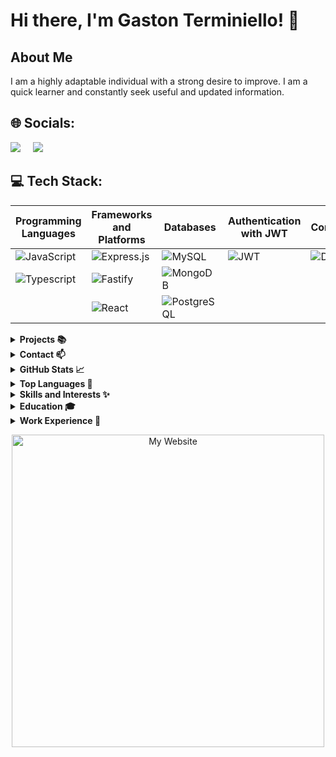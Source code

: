 # Hi there, I'm Gaston Terminiello! 👋

## About Me
I am a highly adaptable individual with a strong desire to improve. I am a quick learner and constantly seek useful and updated information.

## 🌐 Socials:
[<img class="icon" src="https://img.icons8.com/color/48/000000/linkedin.png"/>](https://www.linkedin.com/in/gaston-terminiello/)
&nbsp;&nbsp;&nbsp;
[<img class="icon" src="https://img.icons8.com/color/48/000000/discord-logo.png"/>](https://discord.gg/8RHtTj5V)

## 💻 Tech Stack:

| **Programming Languages**   | **Frameworks and Platforms** | **Databases**         | **Authentication with JWT** | **Containers** | **Server-Side Language**   |
|-----------------------------|------------------------------|-----------------------|------------------------------|----------------|----------------------------|
| ![JavaScript](https://img.shields.io/badge/javascript-%23323330.svg?style=for-the-badge&logo=javascript&logoColor=%23F7DF1E)   | ![Express.js](https://img.shields.io/badge/express.js-%23404d59.svg?style=for-the-badge&logo=express&logoColor=%2361DAFB) | ![MySQL](https://img.shields.io/badge/mysql-%2300f.svg?style=for-the-badge&logo=mysql&logoColor=white)   | ![JWT](https://img.shields.io/badge/JSON%20Web%20Tokens-JWT-%232496ED?style=for-the-badge)   | ![Docker](https://img.shields.io/badge/docker-%232496ED.svg?style=for-the-badge&logo=docker&logoColor=white) | ![Node.js](https://img.shields.io/badge/node.js-6DA55F?style=for-the-badge&logo=node.js&logoColor=white)   |
| ![Typescript](https://img.shields.io/badge/TYPESCRIPT-99ccff?style=for-the-badge&logo=typescript)   | ![Fastify](https://img.shields.io/badge/Fastify-ca4d30?style=for-the-badge&logo=fastify)  | ![MongoDB](https://img.shields.io/badge/MongoDB-grey?style=for-the-badge&logo=mongodb)   |                              |                |                            |
|                             | ![React](https://img.shields.io/badge/react-%2320232a.svg?style=for-the-badge&logo=react&logoColor=%2361DAFB)   | ![PostgreSQL](https://img.shields.io/badge/PostgreSQL-336791?style=for-the-badge&logo=postgresql&logoColor=white)   |                              |                |                            |


<details>
<summary><strong>Projects 📚</strong></summary>

- **Project 1:** [Project Title](https://github.com/Gastonnter/My-Home-Page) - Short description of the project.
- **Project 2:** [Project Title](https://github.com/Gastonnter/mejorVendelo) - Short description of the project.
- **Project 3:** [Project Title](https://github.com/ExperionSolution/ecommerce-node) - Short description of the project.
<!-- Add more projects as needed -->

</details>

<details>
<summary><strong>Contact 📫</strong></summary>

- Email: terminiello.gastonnahue@gmail.com
- Phone: +54-2215414540

</details>

<details>
<summary><strong>GitHub Stats 📈</strong></summary>

![Your GitHub Stats](https://github-readme-stats.vercel.app/api?username=Gastonnter&show_icons=true&theme=radical)

</details>

<details>
<summary><strong>Top Languages 🌟</strong></summary>

![Top Languages](https://github-readme-stats.vercel.app/api/top-langs/?username=Gastonnter&layout=compact&theme=radical)

</details>
<details>
<summary><strong>Skills and Interests ✨</strong></summary>

- Skill 1
- Skill 2
- Skill 3

<!-- Add more skills and interests as needed -->

</details>

<details>
<summary><strong>Education 🎓</strong></summary>

- Web Developer, Digital House,

</details>

<details>
<summary><strong>Work Experience 💼</strong></summary>

- Backend Developer , Ministerio de Justicia , Direccion de Desarrollo de Software-April 10th
  - performing tasks in the backend area.

- Full Stack Developer , MejorVendelo, eccomerce
  - layout and design of the website.


</details>

<p align="center">
  <a href="https://gastonterminiello.vercel.app/" target="_blank">
    <img src="https://i.imgur.com/g1jshsc.png" alt="My Website" width="500">
  </a>
</p>
